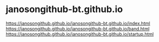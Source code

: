 # janosongithub-bt.github.io
https://janosongithub.github.io/janosongithub-bt.github.io/index.html
https://janosongithub.github.io/janosongithub-bt.github.io/band.html
https://janosongithub.github.io/janosongithub-bt.github.io/startup.html
